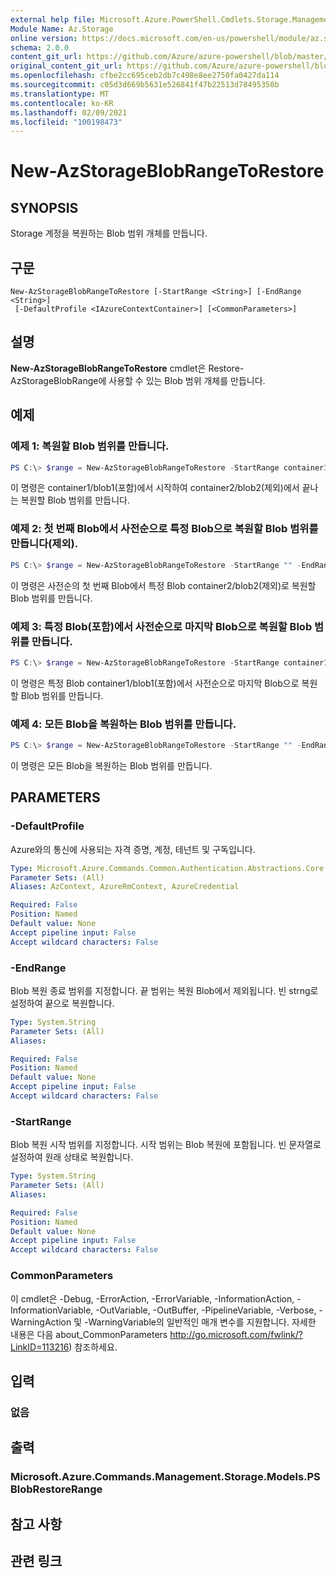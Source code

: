 ```yaml
---
external help file: Microsoft.Azure.PowerShell.Cmdlets.Storage.Management.dll-Help.xml
Module Name: Az.Storage
online version: https://docs.microsoft.com/en-us/powershell/module/az.storage/new-azstorageblobrangetorestore
schema: 2.0.0
content_git_url: https://github.com/Azure/azure-powershell/blob/master/src/Storage/Storage.Management/help/New-AzStorageBlobRangeToRestore.md
original_content_git_url: https://github.com/Azure/azure-powershell/blob/master/src/Storage/Storage.Management/help/New-AzStorageBlobRangeToRestore.md
ms.openlocfilehash: cfbe2cc695ceb2db7c498e8ee2750fa0427da114
ms.sourcegitcommit: c05d3d669b5631e526841f47b22513d78495350b
ms.translationtype: MT
ms.contentlocale: ko-KR
ms.lasthandoff: 02/09/2021
ms.locfileid: "100198473"
---
```

# New-AzStorageBlobRangeToRestore

## SYNOPSIS
Storage 계정을 복원하는 Blob 범위 개체를 만듭니다.

## 구문

```
New-AzStorageBlobRangeToRestore [-StartRange <String>] [-EndRange <String>]
 [-DefaultProfile <IAzureContextContainer>] [<CommonParameters>]
```

## 설명
**New-AzStorageBlobRangeToRestore** cmdlet은 Restore-AzStorageBlobRange에 사용할 수 있는 Blob 범위 개체를 만듭니다.

## 예제

### 예제 1: 복원할 Blob 범위를 만듭니다.
```powershell
PS C:\> $range = New-AzStorageBlobRangeToRestore -StartRange container1/blob1 -EndRange container2/blob2
```

이 명령은 container1/blob1(포함)에서 시작하여 container2/blob2(제외)에서 끝나는 복원할 Blob 범위를 만듭니다.

### 예제 2: 첫 번째 Blob에서 사전순으로 특정 Blob으로 복원할 Blob 범위를 만듭니다(제외).
```powershell
PS C:\> $range = New-AzStorageBlobRangeToRestore -StartRange "" -EndRange container2/blob2
```

이 명령은 사전순의 첫 번째 Blob에서 특정 Blob container2/blob2(제외)로 복원할 Blob 범위를 만듭니다.

### 예제 3: 특정 Blob(포함)에서 사전순으로 마지막 Blob으로 복원할 Blob 범위를 만듭니다.
```powershell
PS C:\> $range = New-AzStorageBlobRangeToRestore -StartRange container1/blob1 -EndRange ""
```

이 명령은 특정 Blob container1/blob1(포함)에서 사전순으로 마지막 Blob으로 복원할 Blob 범위를 만듭니다.

### 예제 4: 모든 Blob을 복원하는 Blob 범위를 만듭니다.
```powershell
PS C:\> $range = New-AzStorageBlobRangeToRestore -StartRange "" -EndRange ""
```

이 명령은 모든 Blob을 복원하는 Blob 범위를 만듭니다.

## PARAMETERS

### -DefaultProfile
Azure와의 통신에 사용되는 자격 증명, 계정, 테넌트 및 구독입니다.

```yaml
Type: Microsoft.Azure.Commands.Common.Authentication.Abstractions.Core.IAzureContextContainer
Parameter Sets: (All)
Aliases: AzContext, AzureRmContext, AzureCredential

Required: False
Position: Named
Default value: None
Accept pipeline input: False
Accept wildcard characters: False
```

### -EndRange
Blob 복원 종료 범위를 지정합니다.
끝 범위는 복원 Blob에서 제외됩니다.
빈 strng로 설정하여 끝으로 복원합니다.

```yaml
Type: System.String
Parameter Sets: (All)
Aliases:

Required: False
Position: Named
Default value: None
Accept pipeline input: False
Accept wildcard characters: False
```

### -StartRange
Blob 복원 시작 범위를 지정합니다.
시작 범위는 Blob 복원에 포함됩니다.
빈 문자열로 설정하여 원래 상태로 복원합니다.

```yaml
Type: System.String
Parameter Sets: (All)
Aliases:

Required: False
Position: Named
Default value: None
Accept pipeline input: False
Accept wildcard characters: False
```

### CommonParameters
이 cmdlet은 -Debug, -ErrorAction, -ErrorVariable, -InformationAction, -InformationVariable, -OutVariable, -OutBuffer, -PipelineVariable, -Verbose, -WarningAction 및 -WarningVariable의 일반적인 매개 변수를 지원합니다. 자세한 내용은 다음 about_CommonParameters http://go.microsoft.com/fwlink/?LinkID=113216) 참조하세요.

## 입력

### 없음

## 출력

### Microsoft.Azure.Commands.Management.Storage.Models.PSBlobRestoreRange

## 참고 사항

## 관련 링크
